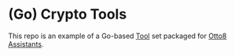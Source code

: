 # (Go) Crypto Tools

This repo is an example of a Go-based [Tool](https://docs.otto8.ai/docs/tools/tools) set packaged
for [Otto8 Assistants](https://docs.otto8.ai/docs/assistants/assistants).
